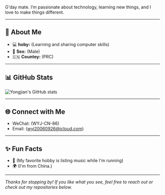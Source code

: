 G'day mate. I’m passionate about technology, learning new things, and I love to make things different.

---

## 🚀 About Me

- 💻 **hoby:** (Learning and sharing computer skills)
- 👤 **Sex:** (Male)
- 🇨🇳 **Countey:** (PRC)
  
---

## 📊 GitHub Stats

![Yongjian's GitHub stats](https://github-readme-stats.vercel.app/api?username=yongjian0926&show_icons=true&theme=radical)

---

## 🌐 Connect with Me

- WeChat: (WYJ-CN-86)
- Email: (wyj20060926@icloud.com)

---

## ✨ Fun Facts

- 🎵 (My favorite hobby is listing music while I'm running)
- 🌍 (I'm from China.)

---

_Thanks for stopping by! If you like what you see, feel free to reach out or check out my repositories below._
